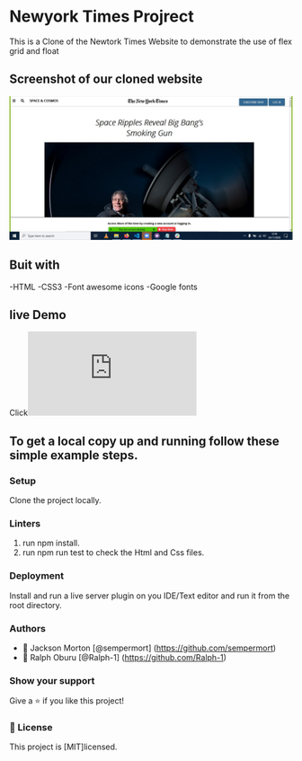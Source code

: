 # Newyork Times Projrect 

This is a Clone of the Newtork Times Website to demonstrate the use of flex grid and float

## Screenshot of our cloned website
![The project is built using HTML and CSS with an extensive use of the grid, flex ,float and css properties. ](images/screenshort.jpg)

## Buit with

-HTML
-CSS3
-Font awesome icons
-Google fonts

## live Demo

Click![Here](https://raw.githack.com/sempermort/NewyorkTimes/Developing/Index.html)   

## To get a local copy up and running follow these simple example steps.

### Setup

Clone the project locally.

### Linters

1. run npm install.
2. run npm run test to check the Html and Css files.

### Deployment

Install and run a live server plugin on you IDE/Text editor and run it from the root directory.

### Authors
- 👤 Jackson Morton [@sempermort] (https://github.com/sempermort) 
- 👤 Ralph Oburu [@Ralph-1] (https://github.com/Ralph-1) 


### Show your support

Give a ⭐️ if you like this project!

### 📝 License

This project is [MIT]licensed.





